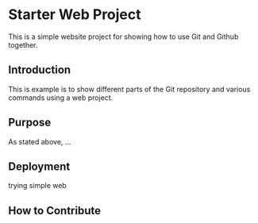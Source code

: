 # Starter Web Project

This is a simple website project for showing how to use Git and Github together.
## Introduction

This is example is to show different parts of the Git repository and various commands using a web project.

## Purpose
As stated above, ...
## Deployment
trying simple web
## How to Contribute